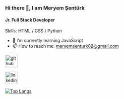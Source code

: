 ### Hi there 👋, I am Meryem Şentürk
#### Jr. Full Stack Developer

Skills: HTML / CSS / Python

- 🌱 I’m currently learning JavaScript 
- 📫 How to reach me: meryemsenturk82@gmail.com 


[<img src='https://cdn.jsdelivr.net/npm/simple-icons@3.0.1/icons/github.svg' alt='github' height='40'>](https://github.com/MeryemSenturk)  

[<img src='https://cdn-icons-png.freepik.com/256/3536/3536505.png?ga=GA1.1.1943572013.1707463004&semt=ais' alt='linkedin' height='40'>](www.linkedin.com/in/meryemaydemir)

[![Top Langs](https://github-readme-stats.vercel.app/api/top-langs/?username=MeryemSenturk)](https://github.com/anuraghazra/github-readme-stats)

